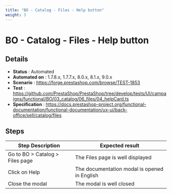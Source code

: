 ```yaml
---
title: "BO - Catalog - Files - Help button"
weight: 3
---
```


# BO - Catalog - Files - Help button
## Details
* **Status** : Automated
* **Automated on** : 1.7.8.x, 1.7.7.x, 8.0.x, 8.1.x, 9.0.x
* **Scenario** : https://forge.prestashop.com/browse/TEST-1853
* **Test** : https://github.com/PrestaShop/PrestaShop/tree/develop/tests/UI/campaigns/functional/BO/03_catalog/06_files/04_helpCard.ts
* **Specification** : https://docs.prestashop-project.org/functional-documentation/functional-documentation/ux-ui/back-office/sell/catalog/files

## Steps
| Step Description | Expected result |
| ----- | ----- |
| Go to BO > Catalog > Files page | The Files page is well displayed |
| Click on Help | The documentation modal is opened in English |
| Close the modal | The modal is well closed |
